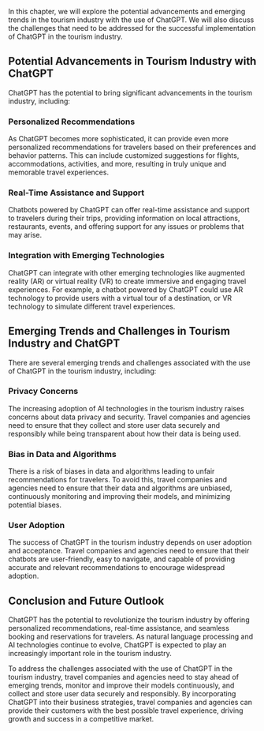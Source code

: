 
In this chapter, we will explore the potential advancements and emerging trends in the tourism industry with the use of ChatGPT. We will also discuss the challenges that need to be addressed for the successful implementation of ChatGPT in the tourism industry.

Potential Advancements in Tourism Industry with ChatGPT
-------------------------------------------------------

ChatGPT has the potential to bring significant advancements in the tourism industry, including:

### Personalized Recommendations

As ChatGPT becomes more sophisticated, it can provide even more personalized recommendations for travelers based on their preferences and behavior patterns. This can include customized suggestions for flights, accommodations, activities, and more, resulting in truly unique and memorable travel experiences.

### Real-Time Assistance and Support

Chatbots powered by ChatGPT can offer real-time assistance and support to travelers during their trips, providing information on local attractions, restaurants, events, and offering support for any issues or problems that may arise.

### Integration with Emerging Technologies

ChatGPT can integrate with other emerging technologies like augmented reality (AR) or virtual reality (VR) to create immersive and engaging travel experiences. For example, a chatbot powered by ChatGPT could use AR technology to provide users with a virtual tour of a destination, or VR technology to simulate different travel experiences.

Emerging Trends and Challenges in Tourism Industry and ChatGPT
--------------------------------------------------------------

There are several emerging trends and challenges associated with the use of ChatGPT in the tourism industry, including:

### Privacy Concerns

The increasing adoption of AI technologies in the tourism industry raises concerns about data privacy and security. Travel companies and agencies need to ensure that they collect and store user data securely and responsibly while being transparent about how their data is being used.

### Bias in Data and Algorithms

There is a risk of biases in data and algorithms leading to unfair recommendations for travelers. To avoid this, travel companies and agencies need to ensure that their data and algorithms are unbiased, continuously monitoring and improving their models, and minimizing potential biases.

### User Adoption

The success of ChatGPT in the tourism industry depends on user adoption and acceptance. Travel companies and agencies need to ensure that their chatbots are user-friendly, easy to navigate, and capable of providing accurate and relevant recommendations to encourage widespread adoption.

Conclusion and Future Outlook
-----------------------------

ChatGPT has the potential to revolutionize the tourism industry by offering personalized recommendations, real-time assistance, and seamless booking and reservations for travelers. As natural language processing and AI technologies continue to evolve, ChatGPT is expected to play an increasingly important role in the tourism industry.

To address the challenges associated with the use of ChatGPT in the tourism industry, travel companies and agencies need to stay ahead of emerging trends, monitor and improve their models continuously, and collect and store user data securely and responsibly. By incorporating ChatGPT into their business strategies, travel companies and agencies can provide their customers with the best possible travel experience, driving growth and success in a competitive market.
